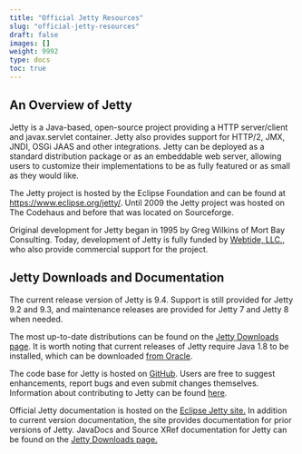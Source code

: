 ```yaml
---
title: "Official Jetty Resources"
slug: "official-jetty-resources"
draft: false
images: []
weight: 9992
type: docs
toc: true
---
```


## An Overview of Jetty
Jetty is a Java-based, open-source project providing a HTTP server/client and javax.servlet container. Jetty also provides support for HTTP/2, JMX, JNDI, OSGi JAAS and other integrations. Jetty can be deployed as a standard distribution package or as an embeddable web server, allowing users to customize their implementations to be as fully featured or as small as they would like. 

The Jetty project is hosted by the Eclipse Foundation and can be found at https://www.eclipse.org/jetty/. Until 2009 the Jetty project was hosted on The Codehaus and before that was located on Sourceforge. 

Original development for Jetty began in 1995 by Greg Wilkins of Mort Bay Consulting. Today, development of Jetty is fully funded by [Webtide, LLC.][1], who also provide commercial support for the project.

  [1]: https://webtide.com/

## Jetty Downloads and Documentation
The current release version of Jetty is 9.4. Support is still provided for Jetty 9.2 and 9.3, and maintenance releases are provided for Jetty 7 and Jetty 8 when needed.

The most up-to-date distributions can be found on the [Jetty Downloads page][1]. It is worth noting that current releases of Jetty require Java 1.8 to be installed, which can be downloaded [from Oracle][2].

The code base for Jetty is hosted on [GitHub][3]. Users are free to suggest enhancements, report bugs and even submit changes themselves. Information about contributing to Jetty can be found [here][4].

Official Jetty documentation is hosted on the [Eclipse Jetty site.][5] In addition to current version documentation, the site provides documentation for prior versions of Jetty. JavaDocs and Source XRef documentation for Jetty can be found on the [Jetty Downloads page.][1]


  [1]: https://www.eclipse.org/jetty/download.html
  [2]: http://www.oracle.com/technetwork/java/javase/downloads/index.html
  [3]: https://github.com/eclipse/jetty.project
  [4]: https://www.eclipse.org/jetty/documentation/current/advanced-contributing.html
  [5]: https://www.eclipse.org/jetty/documentation/

